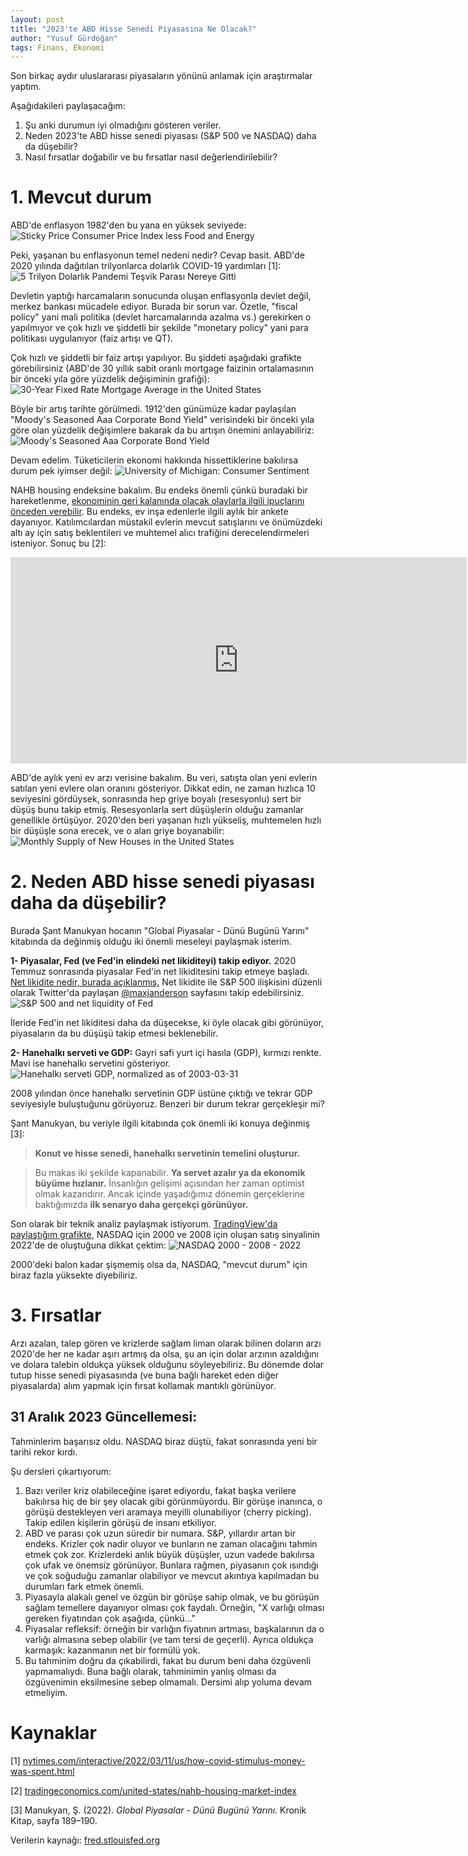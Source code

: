 ```yaml
---
layout: post
title: "2023'te ABD Hisse Senedi Piyasasına Ne Olacak?"
author: "Yusuf Gürdoğan"
tags: Finans, Ekonomi
---
```


Son birkaç aydır uluslararası piyasaların yönünü anlamak için araştırmalar yaptım.

Aşağıdakileri paylaşacağım:
1. Şu anki durumun iyi olmadığını gösteren veriler.
2. Neden 2023'te ABD hisse senedi piyasası (S&P 500 ve NASDAQ) daha da düşebilir?
3. Nasıl fırsatlar doğabilir ve bu fırsatlar nasıl değerlendirilebilir?

# 1. Mevcut durum
ABD'de enflasyon 1982'den bu yana en yüksek seviyede:
![Sticky Price Consumer Price Index less Food and Energy](https://fred.stlouisfed.org/graph/fredgraph.png?g=UQzR)

Peki, yaşanan bu enflasyonun temel nedeni nedir? Cevap basit. ABD'de 2020 yılında dağıtılan trilyonlarca dolarlık COVID-19 yardımları [1]:
![5 Trilyon Dolarlık Pandemi Teşvik Parası Nereye Gitti](https://i.imgur.com/0Bk6EMa.png)

Devletin yaptığı harcamaların sonucunda oluşan enflasyonla devlet değil, merkez bankası mücadele ediyor. Burada bir sorun var. Özetle, "fiscal policy" yani mali politika (devlet harcamalarında azalma vs.) gerekirken o yapılmıyor ve çok hızlı ve şiddetli bir şekilde "monetary policy" yani para politikası uygulanıyor (faiz artışı ve QT).

Çok hızlı ve şiddetli bir faiz artışı yapılıyor. Bu şiddeti aşağıdaki grafikte görebilirsiniz (ABD'de 30 yıllık sabit oranlı mortgage faizinin ortalamasının bir önceki yıla göre yüzdelik değişiminin grafiği):
![30-Year Fixed Rate Mortgage Average in the United States](https://fred.stlouisfed.org/graph/fredgraph.png?g=Vjps)

Böyle bir artış tarihte görülmedi. 1912'den günümüze kadar paylaşılan "Moody's Seasoned Aaa Corporate Bond Yield" verisindeki bir önceki yıla göre olan yüzdelik değişimlere bakarak da bu artışın önemini anlayabiliriz:
![Moody's Seasoned Aaa Corporate Bond Yield](https://fred.stlouisfed.org/graph/fredgraph.png?g=Vjrw)	

Devam edelim. Tüketicilerin ekonomi hakkında hissettiklerine bakılırsa durum pek iyimser değil:
![University of Michigan: Consumer Sentiment](https://fred.stlouisfed.org/graph/fredgraph.png?g=Vhgo)

NAHB housing endeksine bakalım. Bu endeks önemli çünkü buradaki bir hareketlenme, [ekonominin geri kalanında olacak olaylarla ilgili ipuçlarını önceden verebilir](https://twitter.com/MichaelKantro/status/1510671155027451909). Bu endeks, ev inşa edenlerle ilgili aylık bir ankete dayanıyor. Katılımcılardan müstakil evlerin mevcut satışlarını ve önümüzdeki altı ay için satış beklentileri ve muhtemel alıcı trafiğini derecelendirmeleri isteniyor. Sonuç bu [2]:
<iframe src='https://d3fy651gv2fhd3.cloudfront.net/embed/?s=unitedstanahhoumarin&v=202210181419V20220312&d1=19981120' height='330' width='730'  frameborder='0' scrolling='no'></iframe><br />

ABD'de aylık yeni ev arzı verisine bakalım. Bu veri, satışta olan yeni evlerin satılan yeni evlere olan oranını gösteriyor. Dikkat edin, ne zaman hızlıca 10 seviyesini gördüysek, sonrasında hep griye boyalı (resesyonlu) sert bir düşüş bunu takip etmiş. Resesyonlarla sert düşüşlerin olduğu zamanlar genellikle örtüşüyor. 2020'den beri yaşanan hızlı yükseliş, muhtemelen hızlı bir düşüşle sona erecek, ve o alan griye boyanabilir:
![Monthly Supply of New Houses in the United States](https://fred.stlouisfed.org/graph/fredgraph.png?g=Vhj4)

# 2. Neden ABD hisse senedi piyasası daha da düşebilir?
Burada Şant Manukyan hocanın "Global Piyasalar - Dünü Bugünü Yarını" kitabında da değinmiş olduğu iki önemli meseleyi paylaşmak isterim.

**1- Piyasalar, Fed (ve Fed'in elindeki net likiditeyi) takip ediyor.**
2020 Temmuz sonrasında piyasalar Fed'in net likiditesini takip etmeye başladı. [Net likidite nedir, burada açıklanmış.](https://twitter.com/maxjanderson/status/1546472693234470912) Net likidite ile S&P 500 ilişkisini düzenli olarak Twitter'da paylaşan [@maxjanderson](https://twitter.com/maxjanderson) sayfasını takip edebilirsiniz.
![S&P 500 and net liquidity of Fed](https://i.imgur.com/6a2nAGv.png)

İleride Fed'in net likiditesi daha da düşecekse, ki öyle olacak gibi görünüyor, piyasaların da bu düşüşü takip etmesi beklenebilir.

**2- Hanehalkı serveti ve GDP:**
Gayri safi yurt içi hasıla (GDP), kırmızı renkte. Mavi ise hanehalkı servetini gösteriyor.
![Hanehalkı serveti GDP, normalized as of 2003-03-31](https://fred.stlouisfed.org/graph/fredgraph.png?g=Vj98)

2008 yılından önce hanehalkı servetinin GDP üstüne çıktığı ve tekrar GDP seviyesiyle buluştuğunu görüyoruz. Benzeri bir durum tekrar gerçekleşir mi?

Şant Manukyan, bu veriyle ilgili kitabında çok önemli iki konuya değinmiş [3]:
> **Konut ve hisse senedi, hanehalkı servetinin temelini oluşturur.**

> Bu makas iki şekilde kapanabilir. **Ya servet azalır ya da ekonomik büyüme hızlanır.** İnsanlığın gelişimi açısından her zaman optimist olmak kazandırır. Ancak içinde yaşadığımız dönemin gerçeklerine baktığımızda **ilk senaryo daha gerçekçi görünüyor.**

Son olarak bir teknik analiz paylaşmak istiyorum. [TradingView'da paylaştığım grafikte](https://www.tradingview.com/chart/NDX/vlQQQQqx-2000-2008-and-2022-An-incoming-collapse/), NASDAQ için 2000 ve 2008 için oluşan satış sinyalinin 2022'de de oluştuğuna dikkat çektim:
![NASDAQ 2000 - 2008 - 2022](https://i.imgur.com/n4D4vx4.png)

2000'deki balon kadar şişmemiş olsa da, NASDAQ, "mevcut durum" için biraz fazla yüksekte diyebiliriz.

# 3. Fırsatlar
Arzı azalan, talep gören ve krizlerde sağlam liman olarak bilinen doların arzı 2020'de her ne kadar aşırı artmış da olsa, şu an için dolar arzının azaldığını ve dolara talebin oldukça yüksek olduğunu söyleyebiliriz. Bu dönemde dolar tutup hisse senedi piyasasında (ve buna bağlı hareket eden diğer piyasalarda) alım yapmak için fırsat kollamak mantıklı görünüyor.

## 31 Aralık 2023 Güncellemesi:
Tahminlerim başarısız oldu. NASDAQ biraz düştü, fakat sonrasında yeni bir tarihi rekor kırdı.

Şu dersleri çıkartıyorum:
1. Bazı veriler kriz olabileceğine işaret ediyordu, fakat başka verilere bakılırsa hiç de bir şey olacak gibi görünmüyordu. Bir görüşe inanınca, o görüşü destekleyen veri aramaya meyilli olunabiliyor (cherry picking). Takip edilen kişilerin görüşü de insanı etkiliyor.
2. ABD ve parası çok uzun süredir bir numara. S&P, yıllardır artan bir endeks. Krizler çok nadir oluyor ve bunların ne zaman olacağını tahmin etmek çok zor. Krizlerdeki anlık büyük düşüşler, uzun vadede bakılırsa çok ufak ve önemsiz görünüyor. Bunlara rağmen, piyasanın çok ısındığı ve çok soğuduğu zamanlar olabiliyor ve mevcut akıntıya kapılmadan bu durumları fark etmek önemli.
3. Piyasayla alakalı genel ve özgün bir görüşe sahip olmak, ve bu görüşün sağlam temellere dayanıyor olması çok faydalı. Örneğin, "X varlığı olması gereken fiyatından çok aşağıda, çünkü..."
4. Piyasalar refleksif: örneğin bir varlığın fiyatının artması, başkalarının da o varlığı almasına sebep olabilir (ve tam tersi de geçerli). Ayrıca oldukça karmaşık: kazanmanın net bir formülü yok.
5. Bu tahminim doğru da çıkabilirdi, fakat bu durum beni daha özgüvenli yapmamalıydı. Buna bağlı olarak, tahminimin yanlış olması da özgüvenimin eksilmesine sebep olmamalı. Dersimi alıp yoluma devam etmeliyim.

# Kaynaklar
[1] [nytimes.com/interactive/2022/03/11/us/how-covid-stimulus-money-was-spent.html](https://www.nytimes.com/interactive/2022/03/11/us/how-covid-stimulus-money-was-spent.html)

[2] [tradingeconomics.com/united-states/nahb-housing-market-index](https://tradingeconomics.com/united-states/nahb-housing-market-index)

[3] Manukyan, Ş. (2022).  _Global Piyasalar - Dünü Bugünü Yarını_. Kronik Kitap, sayfa 189–190.

Verilerin kaynağı: [fred.stlouisfed.org](https://fred.stlouisfed.org/)